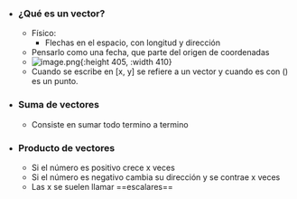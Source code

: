 - ### ¿Qué es un vector?
	- Físico:
		- Flechas en el espacio, con longitud y dirección
	- Pensarlo como una fecha, que parte del origen de coordenadas
	- ![image.png](../assets/image_1668117044435_0.png){:height 405, :width 410}
	- Cuando se escribe en [x, y] se refiere a un vector y cuando es con () es un punto.
- ### Suma de vectores
	- Consiste en sumar todo termino a termino
- ### Producto de vectores
	- Si el número es positivo crece x veces
	- Si el número es negativo cambia su dirección y se contrae x veces
	- Las x se suelen llamar ==escalares==